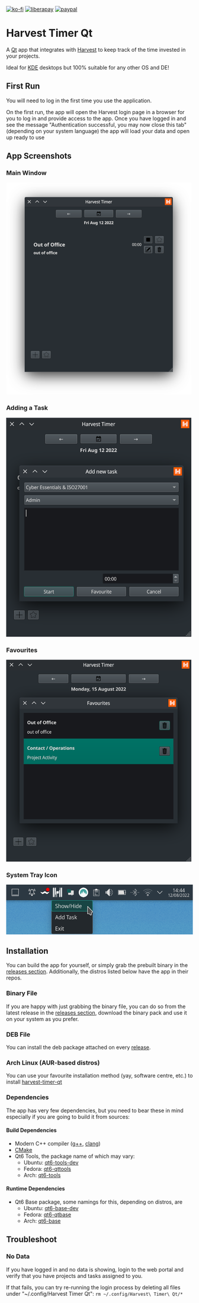 [![ko-fi](https://ko-fi.com/img/githubbutton_sm.svg)](https://ko-fi.com/U6U6ECJZ8)
[![liberapay](https://img.shields.io/liberapay/receives/jorge-barroso.svg?logo=liberapay)](https://liberapay.com/jorge-barroso/donate)
[![paypal](https://www.paypalobjects.com/en_US/i/btn/btn_donateCC_LG.gif)](https://paypal.me/jorgebaam)


# Harvest Timer Qt
A [Qt](https://www.qt.io/) app that integrates with [Harvest](https://www.getharvest.com) to keep track of the time invested in your projects.

Ideal for [KDE](https://kde.org/) desktops but 100% suitable for any other OS and DE!

## First Run
You will need to log in the first time you use the application.

On the first run, the app will open the Harvest login page in a browser for you to log in and provide access to the app.
Once you have logged in and see the message "Authentication successful, you may now close this tab" (depending on your system language) the app will load your data and open up ready to use

## App Screenshots
### Main Window
![Main Window](/assets/main_window.png?raw=true "the main window of the application")

### Adding a Task
![Adding a Task](/assets/add_task_window.png?raw=true "the form to add a new task from the applications")

### Favourites
![Favourites Window](/assets/favourites_window.png?raw=true "the application with a separate dialog to quickly choose one of your saved tasks for quick access")

### System Tray Icon
![System Tray](/assets/systray_icon.png?raw=true "the app giving you quick access ")


## Installation
You can build the app for yourself, 
or simply grab the prebuilt binary in the [releases section](https://github.com/jorge-barroso/harvesttimer-qt/releases).
Additionally, the distros listed below have the app in their repos.

### Binary File
If you are happy with just grabbing the binary file,
you can do so from the latest release in the [releases section](https://github.com/jorge-barroso/harvesttimer-qt/releases),
download the binary pack and use it on your system as you prefer.

### DEB File
You can install the deb package attached on every [release](https://github.com/jorge-barroso/harvesttimer-qt/releases).

### Arch Linux (AUR-based distros)
You can use your favourite installation method (yay, software centre, etc.) to install [harvest-timer-qt](https://aur.archlinux.org/packages/harvest-timer-qt)

### Dependencies
The app has very few dependencies, but you need to bear these in mind especially if you are going to build it from sources:

#### Build Dependencies
- Modern C++ compiler ([g++](https://gcc.gnu.org/), [clang](http://clang.org/))
- [CMake](https://cmake.org/)
- Qt6 Tools, the package name of which may vary:
  - Ubuntu: [qt6-tools-dev](https://packages.ubuntu.com/search?keywords=qt6-tools-dev&searchon=names&suite=all&section=all)
  - Fedora: [qt6-qttools](https://src.fedoraproject.org/rpms/qt6-qttools)
  - Arch: [qt6-tools](https://archlinux.org/packages/extra/x86_64/qt6-tools/)

#### Runtime Dependencies
- Qt6 Base package, some namings for this, depending on distros, are
    - Ubuntu: [qt6-base-dev](https://packages.ubuntu.com/search?keywords=qt6-base-dev&searchon=names&suite=all&section=all)
    - Fedora: [qt6-qtbase](https://src.fedoraproject.org/rpms/qt6-qtbase)
    - Arch: [qt6-base](https://archlinux.org/packages/extra/x86_64/qt6-base/)

## Troubleshoot
### No Data
If you have logged in and no data is showing, login to the web portal and verify that you have projects and tasks assigned to you.

If that fails, you can try re-running the login process by deleting all files under "~/.config/Harvest Timer Qt": ```rm ~/.config/Harvest\ Timer\ Qt/*```